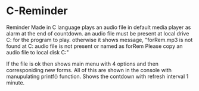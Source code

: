 # C-Reminder
Reminder Made in C language
plays an audio file in default media player as alarm at the end of countdown.
an audio file must be present at local drive C: for the program to play. otherwise it shows message, 
"forRem.mp3 is not found at C:
audio file is not present or named as forRem
Please copy an audio file to local disk C:"

If the file is ok then shows main menu with 4 options and then corresponiding new forms. All of this are shown in the console with manupulating printf() function. 
Shows the contdown with refresh interval 1 minute.
